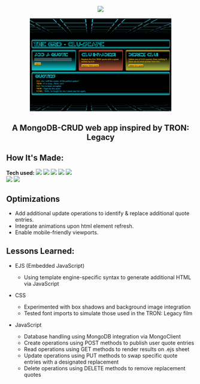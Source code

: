 <p align="center">
<img src="https://i.imgur.com/vHMZdSF.png" width="40%">
</p>
<p align="center">
<img src="https://github.com/ec-coding/CLU-Scape/blob/main/img/clu-scape%20preview.gif" width="75%">
</p>
<h2 align="center">A MongoDB-CRUD web app inspired by TRON: Legacy</h2>

## How It's Made:

**Tech used:**
    <img src="https://img.shields.io/static/v1?label=|&message=HTML5&color=285f65&style=plastic&logo=html5"/>
    <img src="https://img.shields.io/static/v1?label=|&message=CSS3&color=285f65&style=plastic&logo=css3"/>
    <img src="https://img.shields.io/static/v1?label=|&message=JAVASCRIPT&color=3c7f5d&style=plastic&logo=javascript"/>
    <img src="https://img.shields.io/static/v1?label=|&message=BOOTSTRAP&color=316c5e&style=plastic&logo=bootstrap"/>
    <img src="https://img.shields.io/static/v1?label=|&message=NODE.JS&color=cdf998&style=plastic&logo=node.js"/>	
    <img src="https://img.shields.io/static/v1?label=|&message=MONGO-DB&color=cdd148&style=plastic&logo=mongodb"/>
    <img src="https://img.shields.io/static/v1?label=|&message=EXPRESS&color=bbb111&style=plastic&logo=express"/>

## Optimizations
- Add additional update operations to identify & replace additional quote entries.
- Integrate animations upon html element refresh.
- Enable mobile-friendly viewports.

## Lessons Learned:
- EJS (Embedded JavaScript)
    - Using template engine-specific syntax to generate additional HTML via JavaScript

- CSS
    - Experimented with box shadows and background image integration
    - Tested font imports to simulate those used in the TRON: Legacy film

- JavaScript
    - Database handling using MongoDB integration via MongoClient
    - Create operations using POST methods to publish user quote entries
    - Read operations using GET methods to render results on .ejs sheet 
    - Update operations using PUT methods to swap specific quote entries with a designated replacement
    - Delete operations using DELETE methods to remove replacement quotes
